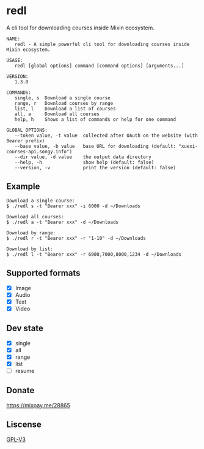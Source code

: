 # redl

A cli tool for downloading courses inside Mixin ecosystem.

```
NAME:
   redl - A simple powerful cli tool for downloading courses inside Mixin ecosystem.

USAGE:
   redl [global options] command [command options] [arguments...]

VERSION:
   1.3.0

COMMANDS:
   single, s  Download a single course
   range, r   Download courses by range
   list, l    Download a list of courses
   all, a     Download all courses
   help, h    Shows a list of commands or help for one command

GLOBAL OPTIONS:
   --token value, -t value  collected after OAuth on the website (with Bearer prefix)
   --base value, -b value   base URL for downloading (default: "xuexi-courses-api.songy.info")
   --dir value, -d value    the output data directory
   --help, -h               show help (default: false)
   --version, -v            print the version (default: false)
```

## Example


```
Download a single course:
$ ./redl s -t "Bearer xxx" -i 6000 -d ~/Downloads

Download all courses:
$ ./redl a -t "Bearer xxx" -d ~/Downloads

Download by range:
$ ./redl r -t "Bearer xxx" -r "1-10" -d ~/Downloads

Download by list:
$ ./redl l -t "Bearer xxx" -r 6000,7000,8000,1234 -d ~/Downloads
```

## Supported formats

- [x] Image
- [x] Audio
- [x] Text
- [x] Video

## Dev state

- [x] single
- [x] all
- [x] range
- [x] list
- [ ] resume

## Donate

https://mixpay.me/28865

## Liscense

[GPL-V3](LISCENSE)

